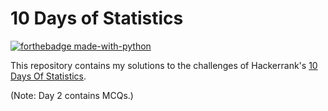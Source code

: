 # 10 Days of Statistics

<a href="https://www.hackerrank.com/psychoprg357/"><i class='fab fa-hackerrank' style='font-size:32px'></i></a>

[![forthebadge made-with-python](http://ForTheBadge.com/images/badges/made-with-python.svg)](https://www.python.org/)

This repository contains my solutions to the challenges of Hackerrank's [10 Days Of Statistics](https://www.hackerrank.com/domains/tutorials/10-days-of-statistics).

(Note: Day 2 contains MCQs.)
